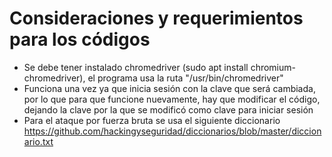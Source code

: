 # Consideraciones y requerimientos para los códigos
- Se debe tener instalado chromedriver (sudo apt install chromium-chromedriver), el programa usa la ruta "/usr/bin/chromedriver"
- Funciona una vez ya que inicia sesión con la clave que será cambiada, por lo que para que funcione nuevamente, hay que modificar el código, dejando la clave por la que se modificó como clave para iniciar sesión
- Para el ataque por fuerza bruta se usa el siguiente diccionario https://github.com/hackingyseguridad/diccionarios/blob/master/diccionario.txt
